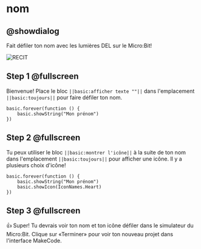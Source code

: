 # nom 

## @showdialog
 
Fait défiler ton nom avec les lumières DEL sur le Micro:Bit!
 
![RECIT](https://drive.google.com/uc?id=1AYOnOTuePsS1n7_WV3uRIGQeXu8lIP1F)
 
## Step 1 @fullscreen
 
Bienvenue! Place le bloc ``||basic:afficher texte ""||`` dans l'emplacement ``||basic:toujours||`` pour faire défiler ton nom.
 
```blocks
basic.forever(function () {
    basic.showString("Mon prénom")
})
```
 
## Step 2 @fullscreen
 
Tu peux utiliser le bloc ``||basic:montrer l'icône||`` à la suite de ton nom dans l'emplacement  ``||basic:toujours||`` pour afficher une icône. Il y a plusieurs choix d'icône!
 
```blocks
basic.forever(function () {
    basic.showString("Mon prénom")
    basic.showIcon(IconNames.Heart)
})
```
 
## Step 3 @fullscreen
👍 Super! Tu devrais voir ton nom et ton icône défiler dans le simulateur du Micro:Bit. Clique sur «Terminer» pour voir ton nouveau projet dans l'interface MakeCode.
